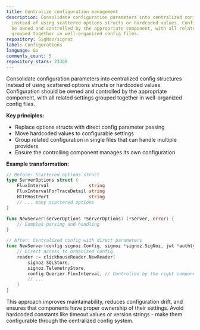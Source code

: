 ```yaml
---
title: Centralize configuration management
description: Consolidate configuration parameters into centralized config structures
  instead of using scattered options structs or hardcoded values. Configuration should
  be owned and controlled by the appropriate component, with all related settings
  grouped together in well-organized config files.
repository: SigNoz/signoz
label: Configurations
language: Go
comments_count: 5
repository_stars: 23369
---
```


Consolidate configuration parameters into centralized config structures instead of using scattered options structs or hardcoded values. Configuration should be owned and controlled by the appropriate component, with all related settings grouped together in well-organized config files.

**Key principles:**
- Replace options structs with direct config parameter passing
- Move hardcoded values to configurable settings
- Group related configuration in single files that can handle multiple providers
- Ensure the controlling component manages its own configuration

**Example transformation:**
```go
// Before: Scattered options struct
type ServerOptions struct {
    FluxInterval               string
    FluxIntervalForTraceDetail string
    HTTPHostPort               string
    // ... many scattered options
}

func NewServer(serverOptions *ServerOptions) (*Server, error) {
    // Complex parsing and handling
}

// After: Centralized config with direct parameters
func NewServer(config signoz.Config, signoz *signoz.SigNoz, jwt *authtypes.JWT) (*Server, error) {
    // Direct access to organized config
    reader := clickhouseReader.NewReader(
        signoz.SQLStore,
        signoz.TelemetryStore,
        config.Querier.FluxInterval, // Controlled by the right component
        // ...
    )
}
```

This approach improves maintainability, reduces configuration drift, and ensures that components have proper ownership of their settings. Avoid hardcoded constants like timeout values or version strings - make them configurable through the centralized config system.